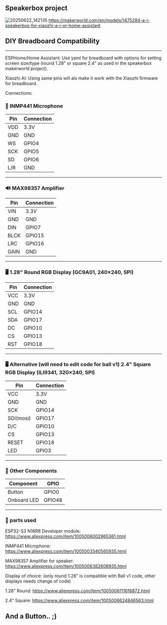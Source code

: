 
## Speakerbox project
![20250622_142135](https://github.com/user-attachments/assets/8d0e4a0f-259d-4263-8972-b5bf33dd5540)
https://makerworld.com/en/models/1475284-a-i-speakerbox-for-xiaozhi-a-i-or-home-assistant

## DIY Breadboard Compatibility
---



ESPHome/Home Assistant:
Use yaml for breadboard with options for setting screen size/type (round 1.28" or square 2.4" as used in the speakerbox makerworld project).

Xiaozhi AI:
Using same pins will als make it work with the Xiaozhi firmware for breadboard.

Connections:

### 🎤 INMP441 Microphone

| Pin | Connection |
| --- | ---------- |
| VDD | 3.3V       |
| GND | GND        |
| WS  | GPIO4      |
| SCK | GPIO5      |
| SD  | GPIO6      |
| L/R | GND        |

---

### 🔊 MAX98357 Amplifier

| Pin  | Connection |
| ---- | ---------- |
| VIN  | 3.3V       |
| GND  | GND        |
| DIN  | GPIO7      |
| BLCK | GPIO15     |
| LRC  | GPIO16     |
| GAIN | GND        |

---

### 🖥️ 1.28" Round RGB Display (GC9A01, 240×240, SPI)

| Pin | Connection |
| --- | ---------- |
| VCC | 3.3V       |
| GND | GND        |
| SCL | GPIO14     |
| SDA | GPIO17     |
| DC  | GPIO10     |
| CS  | GPIO13     |
| RST | GPIO18     |

---

### 🖥️ Alternative (will need to edit code for ball v1) 2.4" Square RGB Display (ILI9341, 320×240, SPI)

| Pin | Connection |
| --- | ---------- |
| VCC      | 3.3V       |
| GND      | GND        |
| SCK      | GPIO14     |
| SDI(mosi)| GPIO17     |
| D/C      | GPIO10     |
| CS       | GPIO13     |
| RESET    | GPIO18     |
| LED      | GPIO3      |

---

### 🧠 Other Components

| Component | GPIO   |
| --------- | ------ |
| Button      | GPIO0  |
| Onboard LED | GPIO48 |

---

### 🧠 parts used

ESP32-S3 N16R8 Developer module:
https://www.aliexpress.com/item/1005006002965361.html

INMP441 Microphone:
https://www.aliexpress.com/item/1005003340565935.html

MAX98357 Amplifier for speaker:
https://www.aliexpress.com/item/1005006382608935.html


Display of choice: (only round 1.28" is compatible with Ball v1 code, other displays needs change of code)

1.28" Round: https://www.aliexpress.com/item/1005006111616872.html

2.4" Square: https://www.aliexpress.com/item/1005006624846563.html

And a Button.. ;)
---
